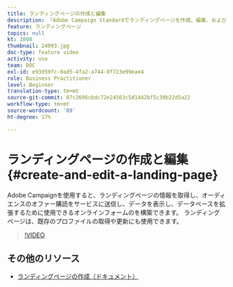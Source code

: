 ```yaml
---
title: ランディングページの作成と編集
description: 「Adobe Campaign Standardでランディングページを作成、編集、およびテストする方法を学びます。」
feature: ランディングページ
topics: null
kt: 1808
thumbnail: 24093.jpg
doc-type: feature video
activity: use
team: DOC
exl-id: e93d59fc-0ad5-4fa2-a744-0f723e99eae4
role: Business Practitioner
level: Beginner
translation-type: tm+mt
source-git-commit: 07c2696cbdc72e24563c5d1442bf5c39b22d5a22
workflow-type: tm+mt
source-wordcount: '89'
ht-degree: 17%

---
```


# ランディングページの作成と編集 {#create-and-edit-a-landing-page}

Adobe Campaignを使用すると、ランディングページの情報を取得し、オーディエンスのオファー購読をサービスに送信し、データを表示し、データベースを拡張するために使用できるオンラインフォームのを構築できます。 ランディングページは、既存のプロファイルの取得や更新にも使用できます。

>[!VIDEO](https://video.tv.adobe.com/v/24093?quality=12)

## その他のリソース

* [ランディングページの作成（ドキュメント）](https://docs.campaign.adobe.com/doc/standard/getting_started/en/ACS_CreateLandingPage.html)
